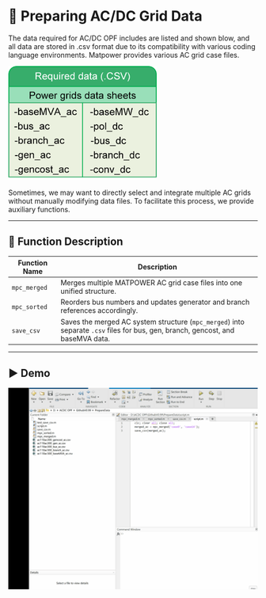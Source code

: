 # 📝 Preparing AC/DC Grid Data

The data required for AC/DC OPF includes are listed and shown blow, and all data are stored in .csv format
due to its compatibility with various coding language environments. Matpower provides various AC grid case files. 

<img src="assets/F3.png" alt="示意图" width="300"/>

Sometimes, we may want
to directly select and integrate multiple AC grids without manually modifying data files. To facilitate this
process, we provide auxiliary functions.

---

## 📁 Function Description

| Function Name | Description |
|---------------|-------------|
| `mpc_merged`  | Merges multiple MATPOWER AC grid case files into one unified structure.|
| `mpc_sorted`  | Reorders bus numbers and updates generator and branch references accordingly. |
| `save_csv`    | Saves the merged AC system structure (`mpc_merged`) into separate `.csv` files for bus, gen, branch, gencost, and baseMVA data. |

---

## ▶️ Demo 
<img src="assets/demo.gif" alt="Code running animation" width="620"/>
